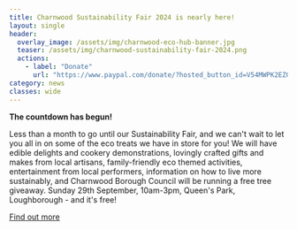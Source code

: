 ```yaml
---
title: Charnwood Sustainability Fair 2024 is nearly here!
layout: single
header:
  overlay_image: /assets/img/charnwood-eco-hub-banner.jpg
  teaser: /assets/img/charnwood-sustainability-fair-2024.png
  actions:
    - label: "Donate"
      url: "https://www.paypal.com/donate/?hosted_button_id=V54MWPK2EZGPY"
category: news
classes: wide
---
```


**The countdown has begun!**

Less than a month to go until our Sustainability Fair, and we can't wait to let you all in on some of the eco treats we have in store for you! We will have edible delights and cookery demonstrations, lovingly crafted gifts and makes from local artisans, family-friendly eco themed activities, entertainment from local performers, information on how to live more sustainably, and Charnwood Borough Council will be running a free tree giveaway.  Sunday 29th September, 10am-3pm, Queen's Park, Loughborough - and it's free!

[Find out more](https://www.facebook.com/events/726241623045914)

